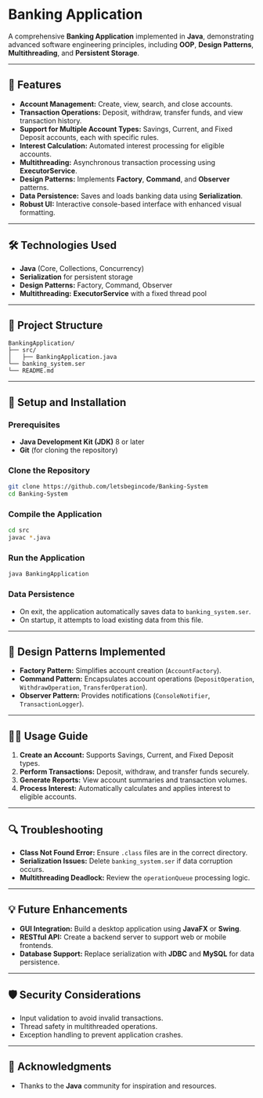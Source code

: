 # Banking Application

A comprehensive **Banking Application** implemented in **Java**, demonstrating advanced software engineering principles, including **OOP**, **Design Patterns**, **Multithreading**, and **Persistent Storage**.

---

## 🚀 **Features**

- **Account Management:** Create, view, search, and close accounts.
- **Transaction Operations:** Deposit, withdraw, transfer funds, and view transaction history.
- **Support for Multiple Account Types:** Savings, Current, and Fixed Deposit accounts, each with specific rules.
- **Interest Calculation:** Automated interest processing for eligible accounts.
- **Multithreading:** Asynchronous transaction processing using **ExecutorService**.
- **Design Patterns:** Implements **Factory**, **Command**, and **Observer** patterns.
- **Data Persistence:** Saves and loads banking data using **Serialization**.
- **Robust UI:** Interactive console-based interface with enhanced visual formatting.

---

## 🛠️ **Technologies Used**

- **Java** (Core, Collections, Concurrency)
- **Serialization** for persistent storage
- **Design Patterns:** Factory, Command, Observer
- **Multithreading:** **ExecutorService** with a fixed thread pool

---

## 📂 **Project Structure**

```
BankingApplication/
├── src/
│   ├── BankingApplication.java
└── banking_system.ser
└── README.md

```

---

## 🚦 **Setup and Installation**

### **Prerequisites**

- **Java Development Kit (JDK)** 8 or later
- **Git** (for cloning the repository)

### **Clone the Repository**
```bash
git clone https://github.com/letsbegincode/Banking-System
cd Banking-System
```

### **Compile the Application**
```bash
cd src
javac *.java
```

### **Run the Application**
```bash
java BankingApplication
```

### **Data Persistence**
- On exit, the application automatically saves data to `banking_system.ser`.
- On startup, it attempts to load existing data from this file.

---

## 🧠 **Design Patterns Implemented**

- **Factory Pattern:** Simplifies account creation (`AccountFactory`).
- **Command Pattern:** Encapsulates account operations (`DepositOperation`, `WithdrawOperation`, `TransferOperation`).
- **Observer Pattern:** Provides notifications (`ConsoleNotifier`, `TransactionLogger`).

---

## 👨‍💻 **Usage Guide**

1. **Create an Account:** Supports Savings, Current, and Fixed Deposit types.
2. **Perform Transactions:** Deposit, withdraw, and transfer funds securely.
3. **Generate Reports:** View account summaries and transaction volumes.
4. **Process Interest:** Automatically calculates and applies interest to eligible accounts.

---

## 🔍 **Troubleshooting**

- **Class Not Found Error:** Ensure `.class` files are in the correct directory.
- **Serialization Issues:** Delete `banking_system.ser` if data corruption occurs.
- **Multithreading Deadlock:** Review the `operationQueue` processing logic.

---

## 💡 **Future Enhancements**

- **GUI Integration:** Build a desktop application using **JavaFX** or **Swing**.
- **RESTful API:** Create a backend server to support web or mobile frontends.
- **Database Support:** Replace serialization with **JDBC** and **MySQL** for data persistence.

---

## 🛡️ **Security Considerations**

- Input validation to avoid invalid transactions.
- Thread safety in multithreaded operations.
- Exception handling to prevent application crashes.

---

## 🙏 **Acknowledgments**

- Thanks to the **Java** community for inspiration and resources.

